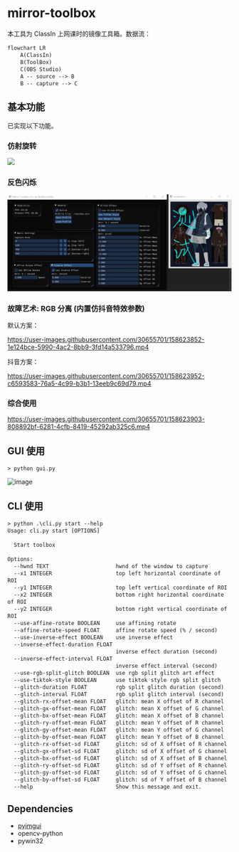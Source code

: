 # mirror-toolbox

本工具为 ClassIn 上网课时的镜像工具箱。数据流：

```mermaid
flowchart LR
    A(ClassIn)
    B(ToolBox)
    C(OBS Studio)
    A -- source --> B
    B -- capture --> C
```

## 基本功能

已实现以下功能。

### 仿射旋转

![](imgs/affine-rotate.gif)

### 反色闪烁

![](imgs/inverse.gif)

### 故障艺术: RGB 分离 (内置仿抖音特效参数)

默认方案：

https://user-images.githubusercontent.com/30655701/158623852-1e124bce-5990-4ac2-8bb9-3fd14a533796.mp4

抖音方案：

https://user-images.githubusercontent.com/30655701/158623952-c6593583-76a5-4c99-b3b1-13eeb9c69d79.mp4

### 综合使用

https://user-images.githubusercontent.com/30655701/158623903-808892bf-6281-4cfb-8419-45292ab325c6.mp4

## GUI 使用

```
> python gui.py
```

![image](https://user-images.githubusercontent.com/30655701/158624223-318ee30b-b65f-4458-8810-628a2810f462.png)

## CLI 使用

```
> python .\cli.py start --help
Usage: cli.py start [OPTIONS]

  Start toolbox

Options:
  --hwnd TEXT                     hwnd of the window to capture
  --x1 INTEGER                    top left horizontal coordinate of ROI    
  --y1 INTEGER                    top left vertical coordinate of ROI
  --x2 INTEGER                    bottom right horizontal coordinate of ROI
  --y2 INTEGER                    bottom right vertical coordinate of ROI
  --use-affine-rotate BOOLEAN     use affining rotate
  --affine-rotate-speed FLOAT     affine rotate speed (% / second)
  --use-inverse-effect BOOLEAN    use inverse effect
  --inverse-effect-duration FLOAT
                                  inverse effect duration (second)
  --inverse-effect-interval FLOAT
                                  inverse effect interval (second)
  --use-rgb-split-glitch BOOLEAN  use rgb split glitch art effect
  --use-tiktok-style BOOLEAN      use tiktok style rgb split glitch
  --glitch-duration FLOAT         rgb split glitch duration (second)
  --glitch-interval FLOAT         rgb split glitch interval (second)
  --glitch-rx-offset-mean FLOAT   glitch: mean X offset of R channel
  --glitch-gx-offset-mean FLOAT   glitch: mean X offset of G channel
  --glitch-bx-offset-mean FLOAT   glitch: mean X offset of B channel
  --glitch-ry-offset-mean FLOAT   glitch: mean Y offset of R channel
  --glitch-gy-offset-mean FLOAT   glitch: mean Y offset of G channel
  --glitch-by-offset-mean FLOAT   glitch: mean Y offset of B channel
  --glitch-rx-offset-sd FLOAT     glitch: sd of X offset of R channel
  --glitch-gx-offset-sd FLOAT     glitch: sd of X offset of G channel
  --glitch-bx-offset-sd FLOAT     glitch: sd of X offset of B channel
  --glitch-ry-offset-sd FLOAT     glitch: sd of Y offset of R channel
  --glitch-gy-offset-sd FLOAT     glitch: sd of Y offset of G channel
  --glitch-by-offset-sd FLOAT     glitch: sd of Y offset of B channel
  --help                          Show this message and exit.
```

## Dependencies

* [pyimgui](https://github.com/pyimgui/pyimgui)
* opencv-python
* pywin32
